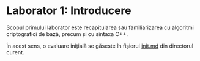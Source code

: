 # Laborator 1: Introducere


Scopul primului laborator este recapitularea sau familiarizarea cu
algoritmi criptografici de bază, precum și cu sintaxa C++.

În acest sens, o evaluare inițială se găsește în fișierul [init.md](file:///init.md)
din directorul curent.
